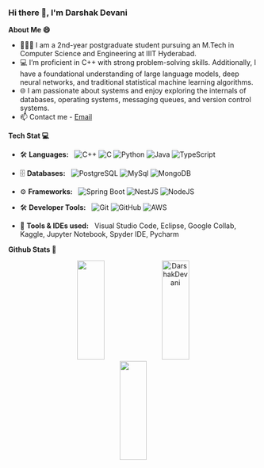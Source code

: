 ### Hi there 👋, I'm Darshak Devani

**About Me 😄**

* 👨🏽‍💻 I am a 2nd-year postgraduate student pursuing an M.Tech in Computer Science and Engineering at IIIT Hyderabad.
* 💻 I’m proficient in C++ with strong problem-solving skills. Additionally, I have a foundational understanding of large language models, deep neural networks, and traditional statistical machine learning algorithms.
* 🌐 I am passionate about systems and enjoy exploring the internals of databases, operating systems, messaging queues, and version control systems.
* 📫 Contact me - [Email](mailto:devanidarshak01@gmail.com)

**Tech Stat 💻**

  - 🛠️ **Languages:** &nbsp;
    ![C++](https://img.shields.io/badge/C%2B%2B-blue) ![C](https://img.shields.io/badge/C-lightblue) ![Python](https://img.shields.io/badge/Python-green) ![Java](https://img.shields.io/badge/Java-red) ![TypeScript](https://img.shields.io/badge/TypeScript-blue)
    
  - 🗄️ **Databases:** &nbsp;
    ![PostgreSQL](https://img.shields.io/badge/PostgreSQL-blue?style=flat&logo=postgresql) ![MySql](https://img.shields.io/badge/-MySql-333333?style=flat&logo=mysql) ![MongoDB](https://img.shields.io/badge/MongoDB-red)
  
  - ⚙️ **Frameworks:** &nbsp;
    ![Spring Boot](https://img.shields.io/badge/Spring%20Boot-6DB33F?style=flat&logo=spring-boot) ![NestJS](https://img.shields.io/badge/NestJS-E0234E?style=flat&logo=nestjs) ![NodeJS](https://img.shields.io/badge/NodeJS-339933?style=flat&logo=node.js)
    
  - 🛠️ **Developer Tools:** &nbsp;
    ![Git](https://img.shields.io/badge/Git-F05032?style=flat&logo=git) ![GitHub](https://img.shields.io/badge/GitHub-181717?style=flat&logo=github) ![AWS](https://img.shields.io/badge/AWS-FF9900?style=flat&logo=amazon-aws)
    
  - 🧰 **Tools & IDEs used:** &nbsp;
    Visual Studio Code, Eclipse, Google Collab, Kaggle, Jupyter Notebook, Spyder IDE, Pycharm

**Github Stats 🚀**

<p align="center">
  <img width="33%" height=200 src="https://github-readme-stats.vercel.app/api?username=DarshakDevani&show_icons=true&theme=radical" />
  <img width="33%" height=200 src="https://github-readme-stats.vercel.app/api/top-langs?username=DarshakDevani&show_icons=true&locale=en&layout=compact&theme=radical" alt="DarshakDevani" />
  <img width="33%" height=200 src="https://github-readme-streak-stats.herokuapp.com/?user=DarshakDevani&theme=radical" />
</p>
